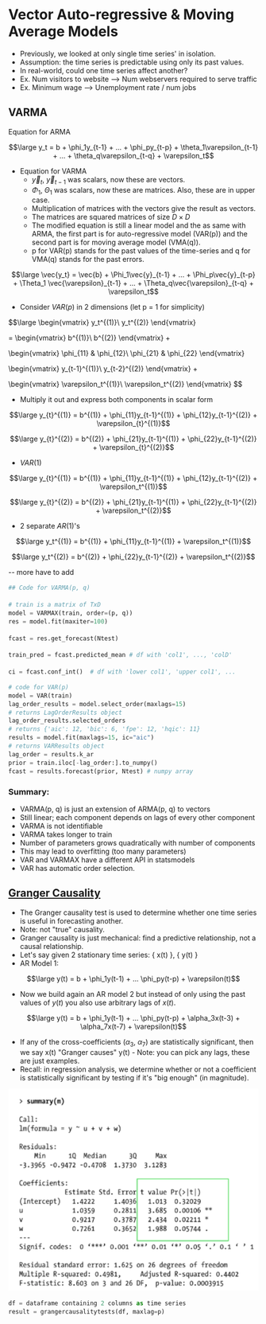 # Vector Auto-regressive & Moving Average Models

- Previously, we looked at only single time series' in isolation.
- Assumption: the time series is predictable using only its past values.
- In real-world, could one time series affect another?
- Ex. Num visitors to website --> Num webservers required to serve traffic
- Ex. Minimum wage --> Unemployment rate / num jobs

## VARMA

Equation for ARMA

$$\large y_t = b + \phi_1y_{t-1} + ... + \phi_py_{t-p} + \theta_1\varepsilon_{t-1} + ... + \theta_q\varepsilon_{t-q} + \varepsilon_t$$

- Equation for VARMA
    - $\vec{y}_t$, $\vec{y}_{t-1}$ was scalars, now these are vectors.
    - $\Phi_1$, $\Theta_1$ was scalars, now these are matrices. Also, these are in upper case.
    - Multiplication of matrices with the vectors give the result as vectors.
    - The matrices are squared matrices of size $D \times D$
    - The modified equation is still a linear model and the as same with ARMA, the first part is for auto-regressive model (VAR(p)) and the second part is for moving average model (VMA(q)).
    - p for VAR(p) stands for the past values of the time-series and q for VMA(q) stands for the past errors.

$$\large \vec{y_t} = \vec{b} + \Phi_1\vec{y}_{t-1} + ... + \Phi_p\vec{y}_{t-p} + \Theta_1 \vec{\varepsilon}_{t-1} + ... + \Theta_q\vec{\varepsilon}_{t-q} + \varepsilon_t$$

- Consider $VAR(p)$ in 2 dimensions (let p = 1 for simplicity)

$$\large
\begin{vmatrix}
y_t^{(1)}\\
y_t^{(2)}
\end{vmatrix} 

= \begin{vmatrix}
b^{(1)}\\
b^{(2)}
\end{vmatrix} +

\begin{vmatrix}
\phi_{11} & \phi_{12}\\
\phi_{21} & \phi_{22}
\end{vmatrix}

\begin{vmatrix}
y_{t-1}^{(1)}\\
y_{t-2}^{(2)}
\end{vmatrix} +

\begin{vmatrix}
\varepsilon_t^{(1)}\\
\varepsilon_t^{(2)}
\end{vmatrix}
$$

- Multiply it out and express both components in scalar form

$$\large y_{t}^{(1)} = b^{(1)} + \phi_{11}y_{t-1}^{(1)} + \phi_{12}y_{t-1}^{(2)} + \varepsilon_{t}^{(1)}$$

$$\large y_{t}^{(2)} = b^{(2)} + \phi_{21}y_{t-1}^{(1)} + \phi_{22}y_{t-1}^{(2)} + \varepsilon_{t}^{(2)}$$

- $VAR(1)$

$$\large y_{t}^{(1)} = b^{(1)} + \phi_{11}y_{t-1}^{(1)} + \phi_{12}y_{t-1}^{(2)} + \varepsilon_t^{(1)}$$

$$\large y_{t}^{(2)} = b^{(2)} + \phi_{21}y_{t-1}^{(1)} + \phi_{22}y_{t-1}^{(2)} + \varepsilon_t^{(2)}$$

- 2 separate $AR(1)$'s

$$\large y_t^{(1)} = b^{(1)} + \phi_{11}y_{t-1}^{(1)} + \varepsilon_t^{(1)}$$

$$\large y_t^{(2)} = b^{(2)} + \phi_{22}y_{t-1}^{(2)} + \varepsilon_t^{(2)}$$

-- more have to add

```python
## Code for VARMA(p, q)

# train is a matrix of TxD
model = VARMAX(train, order=(p, q))
res = model.fit(maxiter=100)

fcast = res.get_forecast(Ntest)

train_pred = fcast.predicted_mean # df with 'col1', ..., 'colD'

ci = fcast.conf_int()  # df with 'lower col1', 'upper col1', ...
```

```python
# code for VAR(p)
model = VAR(train)
lag_order_results = model.select_order(maxlags=15)
# returns LagOrderResults object
lag_order_results.selected_orders
# returns {'aic': 12, 'bic': 6, 'fpe': 12, 'hqic': 11}
results = model.fit(maxlags=15, ic="aic")
# returns VARResults object
lag_order = results.k_ar
prior = train.iloc[-lag_order:].to_numpy()
fcast = results.forecast(prior, Ntest) # numpy array
```
### Summary:
- VARMA(p, q) is just an extension of ARMA(p, q) to vectors
- Still linear; each component depends on lags of every other component
- VARMA is not identifiable
- VARMA takes longer to train
- Number of parameters grows quadratically with number of components
- This may lead to overfitting (too many parameters)
- VAR and VARMAX have a different API in statsmodels
- VAR has automatic order selection. 

## [Granger Causality](https://towardsdatascience.com/a-quick-introduction-on-granger-causality-testing-for-time-series-analysis-7113dc9420d2)

- The Granger causality test is used to determine whether one time series is useful in forecasting another.
- Note: not "true" causality.
- Granger causality is just mechanical: find a predictive relationship, not a causal relationship.
- Let's say given 2 stationary time series: { x(t) }, { y(t) }
- AR Model 1:

$$\large y(t) = b + \phi_1y(t-1) + ... \phi_py(t-p) + \varepsilon(t)$$

- Now we build again an AR model 2 but instead of only using the past values of $y(t)$ you also use arbitrary lags of $x(t)$.

$$\large y(t) = b + \phi_1y(t-1) + ... \phi_py(t-p) + \alpha_3x(t-3) + \alpha_7x(t-7) + \varepsilon(t)$$

- If any of the cross-coefficients ($\alpha_3$, $\alpha_7$) are statistically significant, then we say x(t) "Granger causes" y(t) - Note: you can pick any lags, these are just examples.
- Recall: in regression analysis, we determine whether or not a coefficient is statistically significant by testing if it's "big enough" (in magnitude).

![Example Granger Causality](../00%20-%20Images/image-9.png)

```python
df = dataframe containing 2 columns as time series
result = grangercausalitytests(df, maxlag=p)
```
